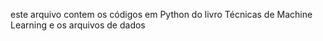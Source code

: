 este arquivo contem os códigos em Python do livro Técnicas de Machine Learning e os arquivos de dados
